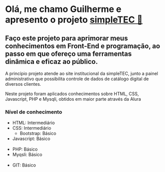 <h1>Olá, me chamo Guilherme e apresento o projeto <a href="https://simple.tec.br/">simpleTEC 🔹</a></h1>

<h2>Faço este projeto para aprimorar meus conhecimentos em Front-End e programação, ao passo em que ofereço uma ferramentas dinâmica e eficaz ao público.</h2>

<p>A princípio projeto atende ao site institucional da simpleTEC, junto a painel administrativo que possibilita controle de dados de catálogo digital de diversos clientes.<p>

<p>Neste projeto foram aplicados conhecimentos sobre HTML, CSS, Javascript, PHP e Mysqli, obtidos em maior parte através da Alura</p>

<h3>Nível de conhecimento</h3>
<ul>
  <li>HTML: Intermediário</li>
  <li>
    CSS: Intermediário
    <ul>
      <li>Bootstrap: Básico</li>
    </ul>
  </li>
  <li>Javascript: Básico</li>
  <br>
  <li>PHP: Básico</li>
  <li>Myqsli: Básico</li>
  <br>
  <li>GIT: Básico</li>
</ul>
